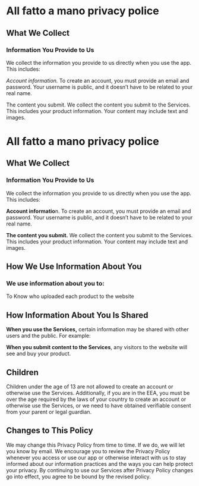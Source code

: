 # All fatto a mano privacy police

## What We Collect

### Information You Provide to Us
We collect the information you provide to us directly when you use the app. This includes:

*Account information.* To create an account, you must provide an email and password. Your username is public, and it doesn’t have to be related to your real name. 

The content you submit. We collect the content you submit to the Services. This includes your product information. Your content may include text and images.
# All fatto a mano privacy police

## What We Collect

### Information You Provide to Us
We collect the information you provide to us directly when you use the app. This includes:

**Account informatio**n. To create an account, you must provide an email and password. Your username is public, and it doesn’t have to be related to your real name. 

**The content you submit.** We collect the content you submit to the Services. This includes your product information. Your content may include text and images.

## How We Use Information About You

### We use information about you to:

To Know who uploaded each product to the website

## How Information About You Is Shared

**When you use the Services,** certain information may be shared with other users and the public. For example:

**When you submit content to the Services**, any visitors to the website will see and buy your product. 

## Children

Children under the age of 13 are not allowed to create an account or otherwise use the Services. Additionally, if you are in the EEA, you must be over the age required by the laws of your country to create an account or otherwise use the Services, or we need to have obtained verifiable consent from your parent or legal guardian.


## Changes to This Policy

We may change this Privacy Policy from time to time. If we do, we will let you know by email. We encourage you to review the Privacy Policy whenever you access or use our app or otherwise interact with us to stay informed about our information practices and the ways you can help protect your privacy. By continuing to use our Services after Privacy Policy changes go into effect, you agree to be bound by the revised policy.

